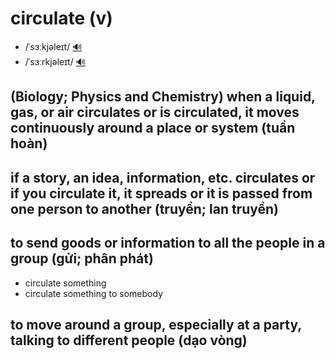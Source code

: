 # circulate (v)

- /ˈsɜːkjəleɪt/ [🔊](https://www.oxfordlearnersdictionaries.com/media/english/uk_pron/c/cir/circu/circulate__gb_1.mp3)
- /ˈsɜːrkjəleɪt/ [🔊](https://www.oxfordlearnersdictionaries.com/media/english/us_pron/c/cir/circu/circulate__us_1.mp3)

## (Biology; Physics and Chemistry) when a liquid, gas, or air circulates or is circulated, it moves continuously around a place or system (tuần hoàn)

## if a story, an idea, information, etc. circulates or if you circulate it, it spreads or it is passed from one person to another (truyền; lan truyền)

## to send goods or information to all the people in a group (gửi; phân phát)

- circulate something
- circulate something to somebody

## to move around a group, especially at a party, talking to different people (dạo vòng) 